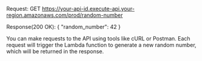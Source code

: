 Request:
GET https://your-api-id.execute-api.your-region.amazonaws.com/prod/random-number

Response(200 OK):
{
"random_number": 42
}

You can make requests to the API using tools like cURL or Postman. Each request will trigger the Lambda function to generate a new random number, which will be returned in the response.
